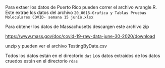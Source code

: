 Para extaer los datos de Puerto Rico pueden correr el archivo wrangle.R. Este extrae los datos del archivo `20_0615-Grafica y Tablas Pruebas Moleculares COVID- semana 15 junio.xlsx`

Para obtener los datos de Massachusetts descargen este archivo zip

https://www.mass.gov/doc/covid-19-raw-data-june-30-2020/download

unzip y pueden ver el archivo TestingByDate.csv

Todos los datos están en el directorio `dat`
Los datos extraidos de los datos cruedos están en el directorio `rdas`
